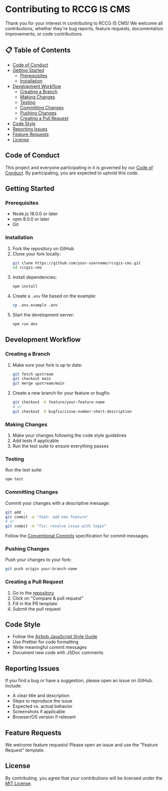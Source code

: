 # Contributing to RCCG IS CMS

Thank you for your interest in contributing to RCCG IS CMS! We welcome all contributions, whether they're bug reports, feature requests, documentation improvements, or code contributions.

## 📋 Table of Contents

- [Code of Conduct](#code-of-conduct)
- [Getting Started](#getting-started)
  - [Prerequisites](#prerequisites)
  - [Installation](#installation)
- [Development Workflow](#development-workflow)
  - [Creating a Branch](#creating-a-branch)
  - [Making Changes](#making-changes)
  - [Testing](#testing)
  - [Committing Changes](#committing-changes)
  - [Pushing Changes](#pushing-changes)
  - [Creating a Pull Request](#creating-a-pull-request)
- [Code Style](#code-style)
- [Reporting Issues](#reporting-issues)
- [Feature Requests](#feature-requests)
- [License](#license)

## Code of Conduct

This project and everyone participating in it is governed by our [Code of Conduct](CODE_OF_CONDUCT.md). By participating, you are expected to uphold this code.

## Getting Started

### Prerequisites

- Node.js 18.0.0 or later
- npm 8.0.0 or later
- Git

### Installation

1. Fork the repository on GitHub
2. Clone your fork locally:
   ```bash
   git clone https://github.com/your-username/rccgis-cms.git
   cd rccgis-cms
   ```
3. Install dependencies:
   ```bash
   npm install
   ```
4. Create a `.env` file based on the example:
   ```bash
   cp .env.example .env
   ```
5. Start the development server:
   ```bash
   npm run dev
   ```

## Development Workflow

### Creating a Branch

1. Make sure your fork is up to date:
   ```bash
   git fetch upstream
   git checkout main
   git merge upstream/main
   ```
2. Create a new branch for your feature or bugfix:
   ```bash
   git checkout -b feature/your-feature-name
   # or
   git checkout -b bugfix/issue-number-short-description
   ```

### Making Changes

1. Make your changes following the code style guidelines
2. Add tests if applicable
3. Run the test suite to ensure everything passes

### Testing

Run the test suite:

```bash
npm test
```

### Committing Changes

Commit your changes with a descriptive message:

```bash
git add .
git commit -m "feat: add new feature"
# or
git commit -m "fix: resolve issue with login"
```

Follow the [Conventional Commits](https://www.conventionalcommits.org/) specification for commit messages.

### Pushing Changes

Push your changes to your fork:

```bash
git push origin your-branch-name
```

### Creating a Pull Request

1. Go to the [repository](https://github.com/your-username/rccgis-cms)
2. Click on "Compare & pull request"
3. Fill in the PR template
4. Submit the pull request

## Code Style

- Follow the [Airbnb JavaScript Style Guide](https://github.com/airbnb/javascript)
- Use Prettier for code formatting
- Write meaningful commit messages
- Document new code with JSDoc comments

## Reporting Issues

If you find a bug or have a suggestion, please open an issue on GitHub. Include:

- A clear title and description
- Steps to reproduce the issue
- Expected vs. actual behavior
- Screenshots if applicable
- Browser/OS version if relevant

## Feature Requests

We welcome feature requests! Please open an issue and use the "Feature Request" template.

## License

By contributing, you agree that your contributions will be licensed under the [MIT License](LICENSE).
